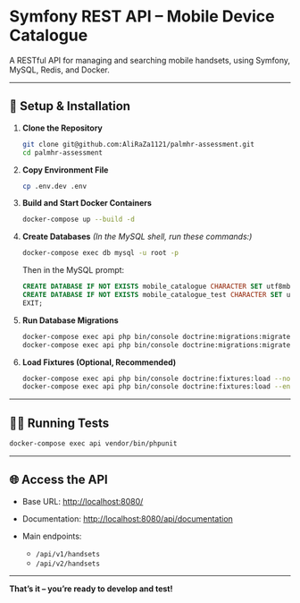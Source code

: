 # Symfony REST API – Mobile Device Catalogue

A RESTful API for managing and searching mobile handsets, using Symfony, MySQL, Redis, and Docker.

---

## 🚀 Setup & Installation

1. **Clone the Repository**

   ```bash
   git clone git@github.com:AliRaZa1121/palmhr-assessment.git
   cd palmhr-assessment
   ```

2. **Copy Environment File**

   ```bash
   cp .env.dev .env
   ```

3. **Build and Start Docker Containers**

   ```bash
   docker-compose up --build -d
   ```

4. **Create Databases**
   *(In the MySQL shell, run these commands:)*

   ```bash
   docker-compose exec db mysql -u root -p
   ```

   Then in the MySQL prompt:

   ```sql
   CREATE DATABASE IF NOT EXISTS mobile_catalogue CHARACTER SET utf8mb4 COLLATE utf8mb4_unicode_ci;
   CREATE DATABASE IF NOT EXISTS mobile_catalogue_test CHARACTER SET utf8mb4 COLLATE utf8mb4_unicode_ci;
   EXIT;
   ```

5. **Run Database Migrations**

   ```bash
   docker-compose exec api php bin/console doctrine:migrations:migrate --no-interaction
   docker-compose exec api php bin/console doctrine:migrations:migrate --env=test --no-interaction
   ```

6. **Load Fixtures (Optional, Recommended)**

   ```bash
   docker-compose exec api php bin/console doctrine:fixtures:load --no-interaction
   docker-compose exec api php bin/console doctrine:fixtures:load --env=test --no-interaction
   ```

---

## 🧑‍💻 Running Tests

```bash
docker-compose exec api vendor/bin/phpunit
```

---

## 🌐 Access the API

* Base URL: [http://localhost:8080/](http://localhost:8080/)
* Documentation: [http://localhost:8080/api/documentation](http://localhost:8080/api/documentation)

* Main endpoints:

  * `/api/v1/handsets`
  * `/api/v2/handsets`

---

**That’s it – you’re ready to develop and test!**
